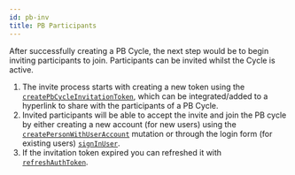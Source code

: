 ```yaml
---
id: pb-inv
title: PB Participants
---
```


After successfully creating a PB Cycle, the next step would be to begin inviting participants to join. Participants can be invited whilst the Cycle is active.

1. The invite process starts with creating a new token using the [`createPbCycleInvitationToken`](api/mutations/create-pb-cycle-invitation-token), which can be integrated/added to a hyperlink to share with the participants of a PB Cycle.
2. Invited participants will be able to accept the invite and join the PB cycle by either creating a new account (for new users) using the [`createPersonWithUserAccount`](api/mutations/create-person-with-user-account) mutation or through the login form (for existing users) [`signInUser`](api/mutations/sign-in-user).
3. If the invitation token expired you can refreshed it with [`refreshAuthToken`](api/mutations/refresh-auth-token).
